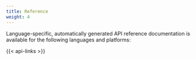 ```yaml
---
title: Reference
weight: 4
---
```


Language-specific, automatically generated API reference documentation is available for the following languages and platforms:

{{< api-links >}}
